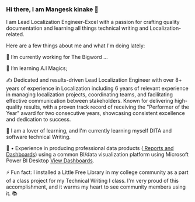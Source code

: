 ### Hi there, I am Mangesk kinake 👋

I am Lead Localization Engineer-Excel with a passion for crafting quality documentation and learning all things technical writing and Localization-related. 

Here are a few things about me and what I'm doing lately:

🔭 I’m currently working for The Bigword ...

🚀 I’m learning A.I Magics;

✍️ Dedicated and results-driven Lead Localization Engineer with over 8+ years of experience in Localization including 6 years of relevant experience in managing localization projects, coordinating teams, and facilitating effective communication between stakeholders. Known for delivering high-quality results, with a proven track record of receiving the "Performer of the Year" award for two consecutive years, showcasing consistent excellence and dedication to success. 

🌱 I am a lover of learning, and I'm currently learning myself DITA and software technical Writing.

🐙 •	Experience in producing professional data products (<a href="https://github.com/Mkinake/Mkinake/blob/main/Bigword_project.pbix"> Reports and Dashboards</a>) using a common BI/data visualization platform using Microsoft Power BI Desktop <a href="https://github.com/Mkinake/Mkinake/blob/main/Dashboard_Screen_shot.png">View Dashboards</a>.

⚡ Fun fact: I installed a Little Free Library in my college community as a part of a class project for my Technical Writing I class. I'm very proud of this accomplishment, and it warms my heart to see community members using it. 📚
